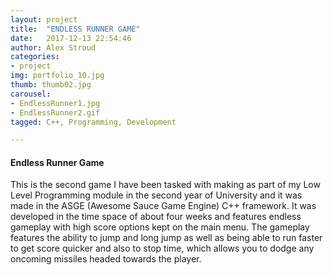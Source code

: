 ```yaml
---
layout: project
title:  "ENDLESS RUNNER GAME"
date:   2017-12-13 22:54:46
author: Alex Stroud
categories:
- project
img: portfolio_10.jpg
thumb: thumb02.jpg
carousel:
- EndlessRunner1.jpg
- EndlessRunner2.gif
tagged: C++, Programming, Development

---
```


#### Endless Runner Game

This is the second game I have been tasked with making as part of my Low Level Programming module in the second year of University and it was made in the ASGE (Awesome Sauce Game Engine) C++ framework. It was developed in the time space of about four weeks and features endless gameplay with high score options kept on the main menu. The gameplay features the ability to jump and long jump as well as being able to run faster to get score quicker and also to stop time, which allows you to dodge any oncoming missiles headed towards the player.
